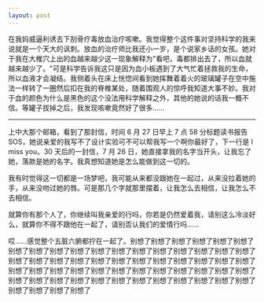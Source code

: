 ```yaml
---
layout: post
---
```


在我妈威逼利诱去下刮骨疗毒放血治疗咳嗽。我觉得整个这件事对坚持科学的我来说就是一个天大的讽刺。放血的治疗师比我还小一岁，是个说家乡话的女孩。她对于我在大椎穴上出的血越来越少这一现象解释为"看吧，毒都排出去了，所以血就越来越少了。"可是科学告诉我这只是因为血小板遇到了大气忙着拯救我的生命，所以血液才会凝结。我侧着头在床上恍惚间看到她挥舞着着火的玻璃罐子在空中施法一样转了一圈然后扣在我的脊椎某处，随着围观人的惊呼我知道大事不妙。我对于血的颜色为什么是黑色的这个没法用科学解释之外，其他的她说的话我一概不信。等罐子拔掉之后，我发现咳嗽竟然好了很多……

---

上中大那个邮箱，看到了那封信，时间 6 月 27 日早上 7 点 58 分标题读书报告 SOS，她说亲爱的我写不了设计实验可不可以帮我写一个啊你最好了，下一行是 I miss you。30 天后的一封信，7 月 26 日，她直接拿我的名字当开头，让我忘了她，落款是她的名字。我真想知道她是怎么能做到这一切的。

我有时觉得这一切都是一场梦吧，我可能从来都没跟她在一起过，从来没拉着她的手，从来没吻过她的唇。可是那几个字就那里摆着，让我怎么去相信，让我怎么不去相信。

就算你有那个人了，你继续叫我亲爱的行吗，你若是仍然爱着我，请别这么冷淡好么，就算你不得不跟他在一起了，请别否认我们的爱情行吗……

哎……感觉整个五脏六腑都拧在一起了。别想了别想了别想了别想了别想了别想了别想了别想了别想了别想了别想了别想了别想了别想了别想了别想了别想了别想了别想了别想了别想了别想了别想了别想了别想了别想了别想了别想了别想了别想了别想了别想了别想了别想了别想了别想了别想了别想了别想了别想了别想了别想了别想了别想了别想了别想了别想了别想了别想了别想了别想了别想了别想了别想了别想了别想了别想了别想了
